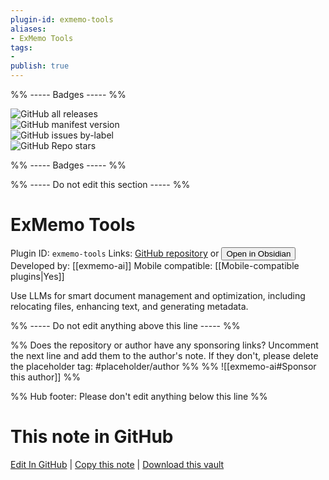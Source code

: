 ```yaml
---
plugin-id: exmemo-tools
aliases:
- ExMemo Tools
tags: 
- 
publish: true
---
```


%% ----- Badges ----- %%

![GitHub all releases](https://img.shields.io/github/downloads/exmemo-ai/obsidian-exmemo-tools/total?color=573E7A&logo=github&style=for-the-badge)   
![GitHub manifest version](https://img.shields.io/github/manifest-json/v/exmemo-ai/obsidian-exmemo-tools?color=573E7A&logo=github&style=for-the-badge)   
![GitHub issues by-label](https://img.shields.io/github/issues/exmemo-ai/obsidian-exmemo-tools/help%20wanted?color=573E7A&logo=github&style=for-the-badge)   
![GitHub Repo stars](https://img.shields.io/github/stars/exmemo-ai/obsidian-exmemo-tools?color=573E7A&logo=github&style=for-the-badge)

%% ----- Badges ----- %%

%% ----- Do not edit this section ----- %%

# ExMemo Tools

Plugin ID: `exmemo-tools`
Links: [GitHub repository](https://github.com/exmemo-ai/obsidian-exmemo-tools) or [<button id=HH>Open in Obsidian</button>](obsidian://show-plugin?id=exmemo-tools)
Developed by: [[exmemo-ai]]
Mobile compatible: [[Mobile-compatible plugins|Yes]]

Use LLMs for smart document management and optimization, including relocating files, enhancing text, and generating metadata.

%% ----- Do not edit anything above this line ----- %% 

%% Does the repository or author have any sponsoring links? Uncomment the next line and add them to the author's note. If they don't, please delete the placeholder tag: #placeholder/author %%
%% ![[exmemo-ai#Sponsor this author]] %%

%% Hub footer: Please don't edit anything below this line %%

# This note in GitHub

<span class="git-footer">[Edit In GitHub](https://github.dev/obsidian-community/obsidian-hub/blob/main/02%20-%20Community%20Expansions/02.05%20All%20Community%20Expansions/Plugins/exmemo-tools.md "git-hub-edit-note") | [Copy this note](https://raw.githubusercontent.com/obsidian-community/obsidian-hub/main/02%20-%20Community%20Expansions/02.05%20All%20Community%20Expansions/Plugins/exmemo-tools.md "git-hub-copy-note") | [Download this vault](https://github.com/obsidian-community/obsidian-hub/archive/refs/heads/main.zip "git-hub-download-vault") </span>
